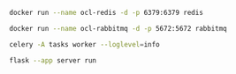 ```bash
docker run --name ocl-redis -d -p 6379:6379 redis
```

```bash
docker run --name ocl-rabbitmq -d -p 5672:5672 rabbitmq
```

```bash
celery -A tasks worker --loglevel=info
```

```bash
flask --app server run
```